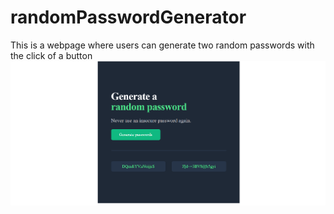 # randomPasswordGenerator
This is a webpage where users can generate two random passwords with the click of a button 
![](output.png)